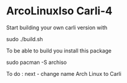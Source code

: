 # ArcoLinuxIso Carli-4

Start building your own carli version with

sudo ./build.sh

To be able to build you install this package

sudo pacman -S archiso

To do : next - change name Arch Linux to Carli
